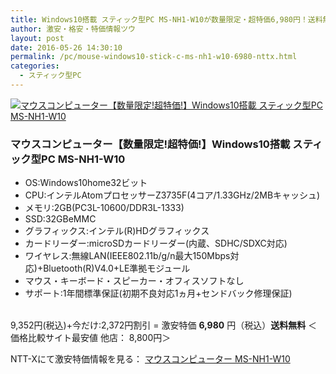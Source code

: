 ```yaml
---
title: Windows10搭載 スティック型PC MS-NH1-W10が数量限定・超特価6,980円！送料無料！
author: 激安・格安・特価情報ツウ
layout: post
date: 2016-05-26 14:30:10
permalink: /pc/mouse-windows10-stick-c-ms-nh1-w10-6980-nttx.html
categories:
  - スティック型PC
---
```


<div class="img-bg2 img_L">
<a href="//px.a8.net/svt/ejp?a8mat=ZYP6S+8IMA3E+S1Q+BWGDT&#038;a8ejpredirect=//nttxstore.jp/_II_QZX0011140" target="_blank"><img border="0" alt="マウスコンピューター【数量限定!超特価!】Windows10搭載 スティック型PC MS-NH1-W10" src="//image.nttxstore.jp/l2_images/M/M7/M715109713.jpg" data-recalc-dims="1" /></a>
</div>

### マウスコンピューター【数量限定!超特価!】Windows10搭載 スティック型PC MS-NH1-W10
<!--more-->

* OS:Windows10home32ビット
* CPU:インテルAtomプロセッサーZ3735F(4コア/1.33GHz/2MBキャッシュ)
* メモリ:2GB(PC3L-10600/DDR3L-1333)
* SSD:32GBeMMC
* グラフィックス:インテル(R)HDグラフィックス
* カードリーダー:microSDカードリーダー(内蔵、SDHC/SDXC対応)
* ワイヤレス:無線LAN(IEEE802.11b/g/n最大150Mbps対応)+Bluetooth(R)V4.0+LE準拠モジュール
* マウス・キーボード・スピーカー・オフィスソフトなし
* サポート:1年間標準保証(初期不良対応1ヵ月+センドバック修理保証)

<br clear="all" />9,352円(税込)+今だけ:2,372円割引 = 激安特価 <span class="tokka-price"><strong>6,980</strong></span> 円（税込）**送料無料**
＜価格比較サイト最安値 他店： 8,800円＞

NTT-Xにて激安特価情報を見る： <span class="fs150p"><a href="//px.a8.net/svt/ejp?a8mat=ZYP6S+8IMA3E+S1Q+BWGDT&#038;a8ejpredirect=//nttxstore.jp/_II_QZX0011140" target="_blank">マウスコンピューター MS-NH1-W10</a></span>
